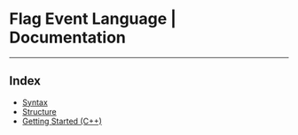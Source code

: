 # Flag Event Language | Documentation
-----
## Index

* [Syntax](syntax.html)
* [Structure](structure.html)
* [Getting Started (C++)](getting-started-cpp.html)
